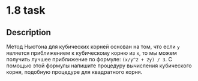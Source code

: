 # 1.8 task

## Description

Метод Ньютона для кубических корней основан на том, что если `y` является приближением к кубическому корню из `x`, то мы можем получить лучшее приближение по формуле: `(x/y^2 + 2y) / 3`. С помощью этой формулы напишите процедуру вычисления кубического корня, подобную процедуре для квадратного корня.
